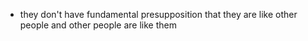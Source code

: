 - they don't have fundamental presupposition that they are like other people and other people are like them